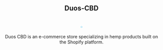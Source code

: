 ## <p align="center">Duos-CBD</p>

<br />
<div align="center">
  <img src="images/duoslogo.png" height="10rem" width="10rem">
</div>
<p  align="center">Duos CBD is an e-commerce store specializing in hemp products built on the Shopify platform.</p>

